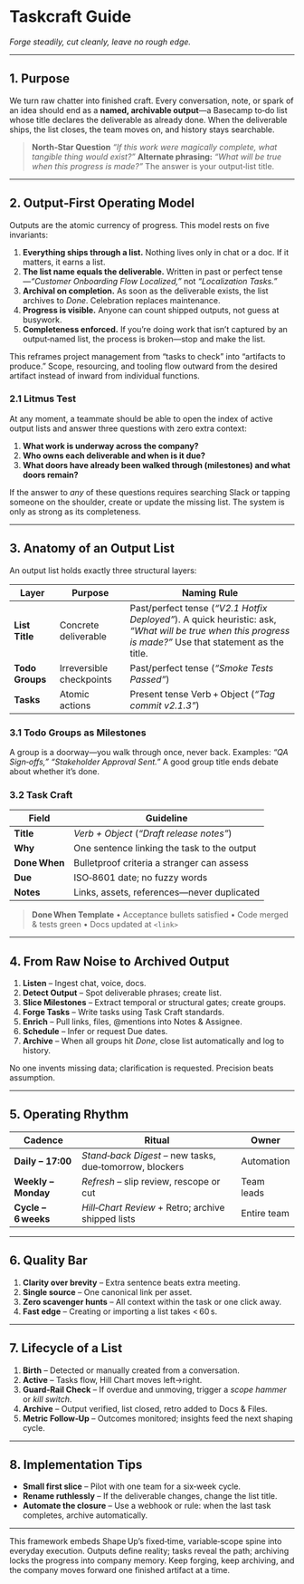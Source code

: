 # Taskcraft Guide

*Forge steadily, cut cleanly, leave no rough edge.*

---

## 1. Purpose

We turn raw chatter into finished craft. Every conversation, note, or spark of an idea should end as a **named, archivable output**—a Basecamp to‑do list whose title declares the deliverable as already done. When the deliverable ships, the list closes, the team moves on, and history stays searchable.

> **North‑Star Question**
> *“If this work were magically complete, what tangible thing would exist?”*
> **Alternate phrasing:** *“What will be true when this progress is made?”*
> The answer is your output‑list title.

---

## 2. Output‑First Operating Model

Outputs are the atomic currency of progress. This model rests on five invariants:

1. **Everything ships through a list.** Nothing lives only in chat or a doc. If it matters, it earns a list.
2. **The list name equals the deliverable.** Written in past or perfect tense—*“Customer Onboarding Flow Localized,”* not *“Localization Tasks.”*
3. **Archival on completion.** As soon as the deliverable exists, the list archives to *Done*. Celebration replaces maintenance.
4. **Progress is visible.** Anyone can count shipped outputs, not guess at busywork.
5. **Completeness enforced.** If you’re doing work that isn’t captured by an output‑named list, the process is broken—stop and make the list.

This reframes project management from “tasks to check” into “artifacts to produce.” Scope, resourcing, and tooling flow outward from the desired artifact instead of inward from individual functions.

### 2.1 Litmus Test

At any moment, a teammate should be able to open the index of active output lists and answer three questions with zero extra context:

1. **What work is underway across the company?**
2. **Who owns each deliverable and when is it due?**
3. **What doors have already been walked through (milestones) and what doors remain?**

If the answer to *any* of these questions requires searching Slack or tapping someone on the shoulder, create or update the missing list. The system is only as strong as its completeness.

---

## 3. Anatomy of an Output List

An output list holds exactly three structural layers:

| Layer           | Purpose                  | Naming Rule                                                                                                                                               |
| --------------- | ------------------------ | --------------------------------------------------------------------------------------------------------------------------------------------------------- |
| **List Title**  | Concrete deliverable     | Past/perfect tense (*“V2.1 Hotfix Deployed”*). A quick heuristic: ask, *“What will be true when this progress is made?”* Use that statement as the title. |
| **Todo Groups** | Irreversible checkpoints | Past/perfect tense (*“Smoke Tests Passed”*)                                                                                                               |
| **Tasks**       | Atomic actions           | Present tense Verb + Object (*“Tag commit v2.1.3”*)                                                                                                       |

### 3.1 Todo Groups as Milestones

A group is a doorway—you walk through once, never back. Examples: *“QA Sign‑offs,” “Stakeholder Approval Sent.”* A good group title ends debate about whether it’s done.

### 3.2 Task Craft

| Field         | Guideline                                   |
| ------------- | ------------------------------------------- |
| **Title**     | *Verb + Object* (*“Draft release notes”*)   |
| **Why**       | One sentence linking the task to the output |
| **Done When** | Bulletproof criteria a stranger can assess  |
| **Due**       | ISO‑8601 date; no fuzzy words               |
| **Notes**     | Links, assets, references—never duplicated  |

> **Done When Template**
> • Acceptance bullets satisfied
> • Code merged & tests green
> • Docs updated at `<link>`

---

## 4. From Raw Noise to Archived Output

1. **Listen** – Ingest chat, voice, docs.
2. **Detect Output** – Spot deliverable phrases; create list.
3. **Slice Milestones** – Extract temporal or structural gates; create groups.
4. **Forge Tasks** – Write tasks using Task Craft standards.
5. **Enrich** – Pull links, files, @mentions into Notes & Assignee.
6. **Schedule** – Infer or request Due dates.
7. **Archive** – When all groups hit *Done*, close list automatically and log to history.

No one invents missing data; clarification is requested. Precision beats assumption.

---

## 5. Operating Rhythm

| Cadence             | Ritual                                                  | Owner       |
| ------------------- | ------------------------------------------------------- | ----------- |
| **Daily – 17:00**   | *Stand‑back Digest* – new tasks, due‑tomorrow, blockers | Automation  |
| **Weekly – Monday** | *Refresh* – slip review, rescope or cut                 | Team leads  |
| **Cycle – 6 weeks** | *Hill‑Chart Review* + Retro; archive shipped lists      | Entire team |

---

## 6. Quality Bar

1. **Clarity over brevity** – Extra sentence beats extra meeting.
2. **Single source** – One canonical link per asset.
3. **Zero scavenger hunts** – All context within the task or one click away.
4. **Fast edge** – Creating or importing a list takes < 60 s.

---

## 7. Lifecycle of a List

1. **Birth** – Detected or manually created from a conversation.
2. **Active** – Tasks flow, Hill Chart moves left→right.
3. **Guard‑Rail Check** – If overdue and unmoving, trigger a *scope hammer* or *kill switch*.
4. **Archive** – Output verified, list closed, retro added to Docs & Files.
5. **Metric Follow‑Up** – Outcomes monitored; insights feed the next shaping cycle.

---

## 8. Implementation Tips

* **Small first slice** – Pilot with one team for a six‑week cycle.
* **Rename ruthlessly** – If the deliverable changes, change the list title.
* **Automate the closure** – Use a webhook or rule: when the last task completes, archive automatically.

---

This framework embeds Shape Up’s fixed‑time, variable‑scope spine into everyday execution. Outputs define reality; tasks reveal the path; archiving locks the progress into company memory. Keep forging, keep archiving, and the company moves forward one finished artifact at a time.
